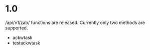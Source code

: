 # 1.0

/api/v1/zab/ functions are released. Currently only two methods are supported.

- ackwtask
- testackwtask
